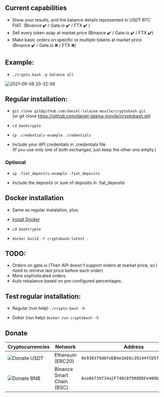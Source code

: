 ## Current capabilities

- Show your results, and the balance details represented in USDT BTC FIAT. (Binance ✔️ / Gate.io ✔️ / FTX ✔️ )
- Sell every token asap at market price (Binance ✔️ / Gate.io ✔️ / FTX ✔️)
- Make basic orders on specific or multiple tokens at market price (Binance ✔️ / Gate.io ❌ / FTX ❌)

## Example:
- `./crypto.bash -p balance all`

![2021-09-08 20-32-58](https://user-images.githubusercontent.com/1348148/132599068-14639284-e823-4360-b568-de8f263220da.gif)

## Regular installation:

- `git clone git@github.com:daniel-lalaina-movile/cryptobash.git`  
(or git clone https://github.com/daniel-lalaina-movile/cryptobash.git)

- `cd bashcrypto`

- `cp .credentials-example .credentials`

- Include your API credentials in .credentials file  
(If you use only one of both exchanges, just keep the other one empty.)

### Optional

- `cp .fiat_deposits-example .fiat_deposits`

- Include the deposits or sum of deposits in .fiat_deposits 

## Docker installation

- Same as regular instalation, plus:

- [Install Docker](https://docs.docker.com/get-docker/ "Docker")

- `cd bashcrypto`

- `docker build -t cryptobash:latest .`

## TODO:

- Orders on gate.io (Their API doesn't support orders at market price, so I need to retrieve last price before each order)
- More sophisticated orders.
- Auto rebalance based on pre-configured percentages.

## Test regular installation:

- Regular (run help) `./crypto.bash -h`  

- Doker (run help) `docker run cryptobash -h`  

## Donate

| Cryptocurrencies                                              | Network                   | Address                                                                                           |
| ------------------------------------------------------------- | ------------------------- | ------------------------------------------------------------------------------------------------- |
| ![Donate USDT](https://img.shields.io/badge/Donate-USDT-blue) | Ethereum (ERC20) | `0x930379d0feDB4e3AE6c39144fCD5f29f08Ee8235`                                                      |
| ![Donate BNB](https://img.shields.io/badge/Donate-BNB-blue)   | Binance Smart Chain (BSC) | `0xa9A739734a2F740C8f998DDFe408bC9e39E3B415`                                                      |
